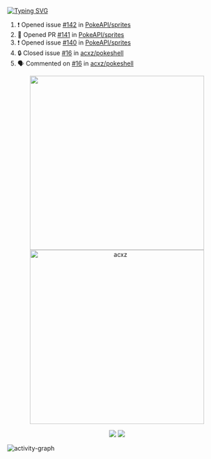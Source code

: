 [![Typing SVG](https://readme-typing-svg.herokuapp.com?size=16&color=AFFFA3&multiline=true&height=75&lines=contributing+to+robotics%2Fae%2Fml%2Fgpu;packaging+it+for+archlinux;ricer)](https://git.io/typing-svg)

<!--START_SECTION:activity-->
1. ❗ Opened issue [#142](https://github.com/PokeAPI/sprites/issues/142) in [PokeAPI/sprites](https://github.com/PokeAPI/sprites)
2. 💪 Opened PR [#141](https://github.com/PokeAPI/sprites/pull/141) in [PokeAPI/sprites](https://github.com/PokeAPI/sprites)
3. ❗ Opened issue [#140](https://github.com/PokeAPI/sprites/issues/140) in [PokeAPI/sprites](https://github.com/PokeAPI/sprites)
4. 🔒 Closed issue [#16](https://github.com/acxz/pokeshell/issues/16) in [acxz/pokeshell](https://github.com/acxz/pokeshell)
5. 🗣 Commented on [#16](https://github.com/acxz/pokeshell/issues/16#issuecomment-2053746353) in [acxz/pokeshell](https://github.com/acxz/pokeshell)
<!--END_SECTION:activity-->

<p align="center">
  <img width="400em" src=https://github-readme-stats.vercel.app/api?username=acxz&include_all_commits=true&show_icons=true />
  <img width="400em" src="https://github-readme-streak-stats.herokuapp.com/?user=acxz&" alt="acxz" />
</p>

<p align="center">
  <img src=https://github-readme-stats.vercel.app/api/top-langs/?username=acxz&layout=compact />
  <img src=https://github-profile-trophy.vercel.app/?username=acxz&row=2&column=4 />
</p>

![activity-graph](https://github-readme-activity-graph.vercel.app/graph?username=acxz&bg_color=053c4a&color=ffffff&line=76c533&point=8f2fe1&area=true&hide_border=true&hide_title=true)
